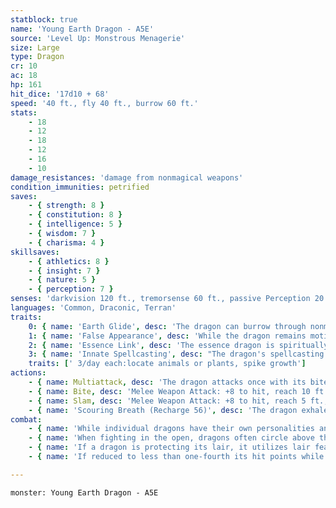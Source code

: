 ```yaml
---
statblock: true
name: 'Young Earth Dragon - A5E'
source: 'Level Up: Monstrous Menagerie'
size: Large
type: Dragon
cr: 10
ac: 18
hp: 161
hit_dice: '17d10 + 68'
speed: '40 ft., fly 40 ft., burrow 60 ft.'
stats:
    - 18
    - 12
    - 18
    - 12
    - 16
    - 10
damage_resistances: 'damage from nonmagical weapons'
condition_immunities: petrified
saves:
    - { strength: 8 }
    - { constitution: 8 }
    - { intelligence: 5 }
    - { wisdom: 7 }
    - { charisma: 4 }
skillsaves:
    - { athletics: 8 }
    - { insight: 7 }
    - { nature: 5 }
    - { perception: 7 }
senses: 'darkvision 120 ft., tremorsense 60 ft., passive Perception 20'
languages: 'Common, Draconic, Terran'
traits:
    0: { name: 'Earth Glide', desc: 'The dragon can burrow through nonmagical, unworked earth and stone without disturbing it.' }
    1: { name: 'False Appearance', desc: 'While the dragon remains motionless within its linked area, it is indistinguishable from a natural rocky outcropping.' }
    2: { name: 'Essence Link', desc: 'The essence dragon is spiritually linked to a specific area or landmark. The dragon gains no benefit from a long rest when more than 1 mile away from its linked area. If the dragon dies, the area it is linked to loses its vital essence until it forms a new essence dragon, which can take centuries. When a creature first enters an area that has lost its vital essence in this way, they gain a level of fatigue and a level of strife. This fatigue and strife can be removed only by completing a long rest outside the area.' }
    3: { name: 'Innate Spellcasting', desc: "The dragon's spellcasting ability is Charisma (save DC 12). It can innately cast the following spells, requiring no material components." }
    traits: [' 3/day each:locate animals or plants, spike growth']
actions:
    - { name: Multiattack, desc: 'The dragon attacks once with its bite and twice with its slam.' }
    - { name: Bite, desc: 'Melee Weapon Attack: +8 to hit, reach 10 ft., one target. Hit: 22 (4d10 + 4) piercing damage.' }
    - { name: Slam, desc: 'Melee Weapon Attack: +8 to hit, reach 5 ft., one target. Hit: 13 (2d8 + 4) bludgeoning damage.' }
    - { name: 'Scouring Breath (Recharge 56)', desc: 'The dragon exhales scouring sand and stones in a 30-foot cone. Each creature in that area makes a DC 16 Dexterity saving throw, taking 38 (11d6) slashing damage on a failed save or half damage on a success.' }
combat:
    - { name: 'While individual dragons have their own personalities and tactics, most rely heavily on their breath weapons', desc: 'They use them whenever they can, preferably from maximum distance and while flying above their enemies.' }
    - { name: 'When fighting in the open, dragons often circle above their enemies as they wait for their breath weapons to recharge', desc: "They only close to melee if their enemies deal significant damage with ranged attacks, or if they can savage an enemy cut off from its allies. Once bloodied, dragons become more aggressive, attacking with bite and claws when their breath weapons aren't available." }
    - { name: 'If a dragon is protecting its lair, it utilizes lair features, traps, allies, and architecture such as escape tunnels to keep up a hit-and-run fight, reappearing only when it has a fully-recharged breath weapon', desc: 'If the dragon is forced into melee combat, it uses its bite and claws against a single foe. If it has legendary actions like Roar and Wing Attack, it uses them to disperse its other enemies.' }
    - { name: 'If reduced to less than one-fourth its hit points while fighting in the open, a dragon flies away', desc: 'However, it fights to the death to defend its lair, unless it can regain the upper hand through tricks or bargains.' }

---
```

```statblock
monster: Young Earth Dragon - A5E
```

